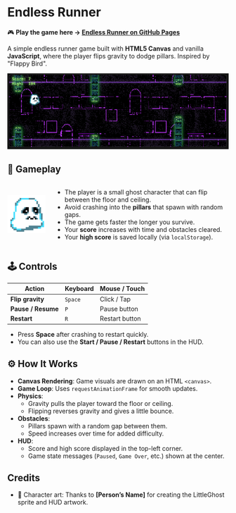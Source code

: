 # Endless Runner

🎮 **Play the game here → [Endless Runner on GitHub Pages](https://prcpham-dev.github.io/Endless-Runner/)**

A simple endless runner game built with **HTML5 Canvas** and vanilla **JavaScript**, where the player flips gravity to dodge pillars. Inspired by "Flappy Bird".

![screenshot](assets/hud.png)

## 👻 Gameplay

<div style="display: flex; align-items: center; gap: 20px;">
  <div>
    <img src="assets/LittleGhost.gif" alt="LittleGhost character" width="120">
  </div>

  <div>

  - The player is a small ghost character that can flip between the floor and ceiling.  
  - Avoid crashing into the **pillars** that spawn with random gaps.  
  - The game gets faster the longer you survive.  
  - Your **score** increases with time and obstacles cleared.  
  - Your **high score** is saved locally (via `localStorage`).  

  </div>
</div>

## 🕹 Controls

| Action              | Keyboard        | Mouse / Touch  |
|---------------------|-----------------|----------------|
| **Flip gravity**    | `Space`         | Click / Tap    |
| **Pause / Resume**  | `P`             | Pause button   |
| **Restart**         | `R`             | Restart button |

- Press **Space** after crashing to restart quickly.  
- You can also use the **Start / Pause / Restart** buttons in the HUD.

## ⚙️ How It Works

- **Canvas Rendering**: Game visuals are drawn on an HTML `<canvas>`.
- **Game Loop**: Uses `requestAnimationFrame` for smooth updates.
- **Physics**:
  - Gravity pulls the player toward the floor or ceiling.
  - Flipping reverses gravity and gives a little bounce.
- **Obstacles**:
  - Pillars spawn with a random gap between them.
  - Speed increases over time for added difficulty.
- **HUD**:
  - Score and high score displayed in the top-left corner.
  - Game state messages (`Paused`, `Game Over`, etc.) shown at the center.

## Credits

- 👻 Character art: Thanks to **[Person’s Name]** for creating the LittleGhost sprite and HUD artwork.  